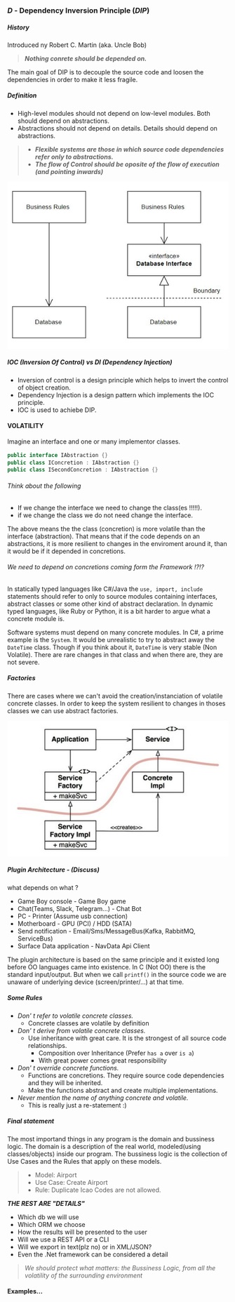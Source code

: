 ﻿### *D* - Dependency Inversion Principle (*DIP*)

##### History

Introduced ny Robert C. Martin (aka. Uncle Bob)

> ***Nothing conrete should be depended on.***

The main goal of DIP is to decouple the source code and loosen the dependencies in order to make it less fragile.

##### Definition

* High-level modules should not depend on low-level modules. Both should depend on abstractions.
* Abstractions should not depend on details. Details should depend on abstractions.

> * ***Flexible systems are those in which source code dependencies refer only to abstractions.***
> * ***The flow of Control should be oposite of the flow of execution (and pointing inwards)***
  
![D I P](DIP.JPG)

##### IOC (Inversion Of Control) vs DI (Dependency Injection)
* Inversion of control is a design principle which helps to invert the control of object creation. 
* Dependency Injection is a design pattern which implements the IOC principle.
* IOC is used to achiebe DIP.

#### VOLATILITY

Imagine an interface and one or many implementor classes.

```C#
public interface IAbstraction {}
public class IConcretion : IAbstraction {}
public class ISecondConcretion : IAbstraction {}
```

###### Think about the following
* If we change the interface we need to change the class(es !!!!!).
* if we change the class we do not need change the interface.

The above means the the class (concretion) is more volatile than the interface (abstraction).
That means that if the code depends on an abstractions, it is more resilient to changes in the enviroment around it, than it would be if it depended in concretions.

###### We need to depend on concretions coming form the Framework !?!? 
In statically typed languages like C#/Java the `use, import, include` statements should 
refer to only to source modules containing interfaces, abstract classes or some other kind 
of abstract declaration. 
In dynamic typed languages, like Ruby or Python, it is a bit harder to argue what a concrete module is.

Software systems must depend on many concrete modules. In C#, a prime example is the `System`. It would 
be unrealistic to try to abstract away the `DateTime` class. Though if you think about it, `DateTime`
is very stable (Non Volatile). There are rare changes in that class and when there are, they are not severe.

##### Factories
There are cases where we can't avoid the creation/instanciation of volatile concrete classes.
In order to keep the system resilient to changes in thoses classes we can use abstract factories.

![Abstract Factory](abstract-factory.JPG)

##### Plugin Architecture - (Discuss)

what depends on what ?
* Game Boy console - Game Boy game
* Chat(Teams, Slack, Telegram...) - Chat Bot
* PC - Printer (Assume usb connection)
* Motherboard - GPU (PCI) / HDD (SATA)
* Send notification - Email/Sms/MessageBus(Kafka, RabbitMQ, ServiceBus)
* Surface Data application - NavData Api Client

The plugin architecture is based on the same principle and it existed long before OO languages came into existence.
In C (Not OO) there is the standard input/output. But when we call `printf()` in the source code we are unaware of underlying device 
(screen/printer/...) at that time.

##### Some Rules

* *Don' t refer to volatile concrete classes.*
  * Concrete classes are volatile by definition
* *Don' t derive from volatile concrete classes.*
  * Use inheritance with great care. It is the strongest of all source code relationships. 
    * Composition over Inheritance (Prefer `has a` over `is a`)
    * With great power comes great responsibility
* *Don' t override concrete functions.*
  * Functions are concretions. They require source code dependencies and they will be inherited.
  * Make the functions abstract and create multiple implementations. 
* *Never mention the name of anything concrete and volatile.*
  * This is really just a re-statement :)

##### Final statement

The most importand things in any program is the domain and bussiness logic.
The domain is a description of the real world, modeled(using classes/objects) inside our program.
The bussiness logic is the collection of Use Cases and the Rules that apply on these models.

> * Model: Airport
> * Use Case: Create Airport
> * Rule: Duplicate Icao Codes are not allowed.

***THE REST ARE "DETAILS"***
* Which db we will use
* Which ORM we choose
* How the results will be presented to the user
* Will we use a REST API or a CLI
* Will we export in text(plz no) or in XML/JSON?
* Even the .Net framework can be considered a detail

> *We should protect what matters: the Bussiness Logic, 
from all the volatility of the surrounding environment*

#### Examples...
